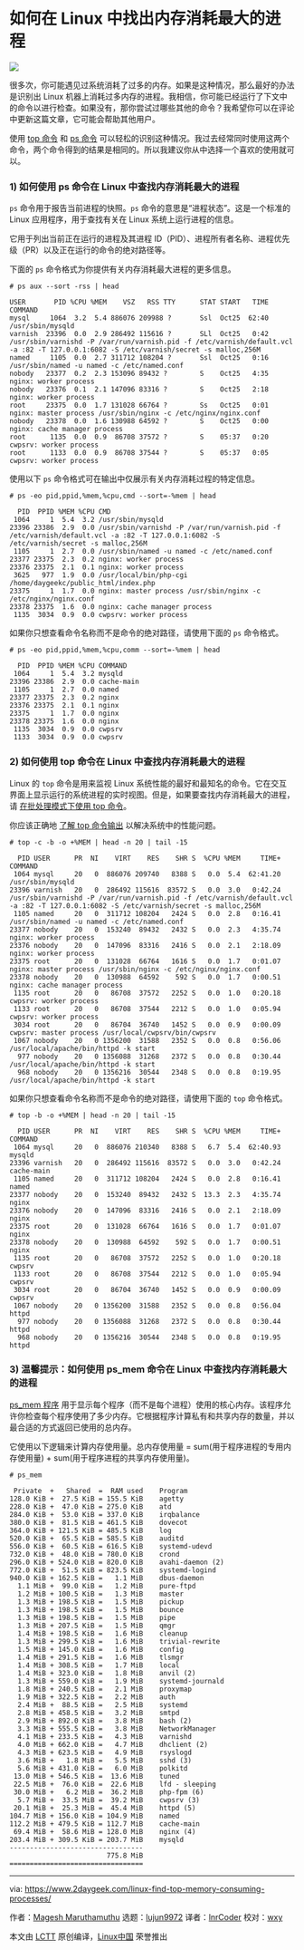 [#]: collector: (lujun9972)
[#]: translator: (lnrCoder)
[#]: reviewer: (wxy)
[#]: publisher: ( )
[#]: url: ( )
[#]: subject: (How to Find Out Top Memory Consuming Processes in Linux)
[#]: via: (https://www.2daygeek.com/linux-find-top-memory-consuming-processes/)
[#]: author: (Magesh Maruthamuthu https://www.2daygeek.com/author/magesh/)

如何在 Linux 中找出内存消耗最大的进程
======

![](https://img.linux.net.cn/data/attachment/album/201911/06/110149r81efjx12afjat7f.jpg)

很多次，你可能遇见过系统消耗了过多的内存。如果是这种情况，那么最好的办法是识别出 Linux 机器上消耗过多内存的进程。我相信，你可能已经运行了下文中的命令以进行检查。如果没有，那你尝试过哪些其他的命令？我希望你可以在评论中更新这篇文章，它可能会帮助其他用户。

使用 [top 命令][1] 和 [ps 命令][2] 可以轻松的识别这种情况。我过去经常同时使用这两个命令，两个命令得到的结果是相同的。所以我建议你从中选择一个喜欢的使用就可以。

### 1) 如何使用 ps 命令在 Linux 中查找内存消耗最大的进程

`ps` 命令用于报告当前进程的快照。`ps` 命令的意思是“进程状态”。这是一个标准的 Linux 应用程序，用于查找有关在 Linux 系统上运行进程的信息。

它用于列出当前正在运行的进程及其进程 ID（PID）、进程所有者名称、进程优先级（PR）以及正在运行的命令的绝对路径等。

下面的 `ps` 命令格式为你提供有关内存消耗最大进程的更多信息。

```
# ps aux --sort -rss | head

USER       PID %CPU %MEM    VSZ   RSS TTY      STAT START   TIME COMMAND
mysql     1064  3.2  5.4 886076 209988 ?       Ssl  Oct25  62:40 /usr/sbin/mysqld
varnish  23396  0.0  2.9 286492 115616 ?       SLl  Oct25   0:42 /usr/sbin/varnishd -P /var/run/varnish.pid -f /etc/varnish/default.vcl -a :82 -T 127.0.0.1:6082 -S /etc/varnish/secret -s malloc,256M
named     1105  0.0  2.7 311712 108204 ?       Ssl  Oct25   0:16 /usr/sbin/named -u named -c /etc/named.conf
nobody   23377  0.2  2.3 153096 89432 ?        S    Oct25   4:35 nginx: worker process
nobody   23376  0.1  2.1 147096 83316 ?        S    Oct25   2:18 nginx: worker process
root     23375  0.0  1.7 131028 66764 ?        Ss   Oct25   0:01 nginx: master process /usr/sbin/nginx -c /etc/nginx/nginx.conf
nobody   23378  0.0  1.6 130988 64592 ?        S    Oct25   0:00 nginx: cache manager process
root      1135  0.0  0.9  86708 37572 ?        S    05:37   0:20 cwpsrv: worker process
root      1133  0.0  0.9  86708 37544 ?        S    05:37   0:05 cwpsrv: worker process
```

使用以下 `ps` 命令格式可在输出中仅展示有关内存消耗过程的特定信息。

```
# ps -eo pid,ppid,%mem,%cpu,cmd --sort=-%mem | head

  PID  PPID %MEM %CPU CMD
 1064     1  5.4  3.2 /usr/sbin/mysqld
23396 23386  2.9  0.0 /usr/sbin/varnishd -P /var/run/varnish.pid -f /etc/varnish/default.vcl -a :82 -T 127.0.0.1:6082 -S /etc/varnish/secret -s malloc,256M
 1105     1  2.7  0.0 /usr/sbin/named -u named -c /etc/named.conf
23377 23375  2.3  0.2 nginx: worker process
23376 23375  2.1  0.1 nginx: worker process
 3625   977  1.9  0.0 /usr/local/bin/php-cgi /home/daygeekc/public_html/index.php
23375     1  1.7  0.0 nginx: master process /usr/sbin/nginx -c /etc/nginx/nginx.conf
23378 23375  1.6  0.0 nginx: cache manager process
 1135  3034  0.9  0.0 cwpsrv: worker process
```

如果你只想查看命令名称而不是命令的绝对路径，请使用下面的 `ps` 命令格式。

```
# ps -eo pid,ppid,%mem,%cpu,comm --sort=-%mem | head

  PID  PPID %MEM %CPU COMMAND
 1064     1  5.4  3.2 mysqld
23396 23386  2.9  0.0 cache-main
 1105     1  2.7  0.0 named
23377 23375  2.3  0.2 nginx
23376 23375  2.1  0.1 nginx
23375     1  1.7  0.0 nginx
23378 23375  1.6  0.0 nginx
 1135  3034  0.9  0.0 cwpsrv
 1133  3034  0.9  0.0 cwpsrv
```

### 2) 如何使用 top 命令在 Linux 中查找内存消耗最大的进程

Linux 的 `top` 命令是用来监视 Linux 系统性能的最好和最知名的命令。它在交互界面上显示运行的系统进程的实时视图。但是，如果要查找内存消耗最大的进程，请 [在批处理模式下使用 top 命令][3]。

你应该正确地 [了解 top 命令输出][4] 以解决系统中的性能问题。

```
# top -c -b -o +%MEM | head -n 20 | tail -15

  PID USER      PR  NI    VIRT    RES    SHR S  %CPU %MEM     TIME+ COMMAND
 1064 mysql     20   0  886076 209740   8388 S   0.0  5.4  62:41.20 /usr/sbin/mysqld
23396 varnish   20   0  286492 115616  83572 S   0.0  3.0   0:42.24 /usr/sbin/varnishd -P /var/run/varnish.pid -f /etc/varnish/default.vcl -a :82 -T 127.0.0.1:6082 -S /etc/varnish/secret -s malloc,256M
 1105 named     20   0  311712 108204   2424 S   0.0  2.8   0:16.41 /usr/sbin/named -u named -c /etc/named.conf
23377 nobody    20   0  153240  89432   2432 S   0.0  2.3   4:35.74 nginx: worker process
23376 nobody    20   0  147096  83316   2416 S   0.0  2.1   2:18.09 nginx: worker process
23375 root      20   0  131028  66764   1616 S   0.0  1.7   0:01.07 nginx: master process /usr/sbin/nginx -c /etc/nginx/nginx.conf
23378 nobody    20   0  130988  64592    592 S   0.0  1.7   0:00.51 nginx: cache manager process
 1135 root      20   0   86708  37572   2252 S   0.0  1.0   0:20.18 cwpsrv: worker process
 1133 root      20   0   86708  37544   2212 S   0.0  1.0   0:05.94 cwpsrv: worker process
 3034 root      20   0   86704  36740   1452 S   0.0  0.9   0:00.09 cwpsrv: master process /usr/local/cwpsrv/bin/cwpsrv
 1067 nobody    20   0 1356200  31588   2352 S   0.0  0.8   0:56.06 /usr/local/apache/bin/httpd -k start
  977 nobody    20   0 1356088  31268   2372 S   0.0  0.8   0:30.44 /usr/local/apache/bin/httpd -k start
  968 nobody    20   0 1356216  30544   2348 S   0.0  0.8   0:19.95 /usr/local/apache/bin/httpd -k start
```

如果你只想查看命令名称而不是命令的绝对路径，请使用下面的 `top` 命令格式。

```
# top -b -o +%MEM | head -n 20 | tail -15

  PID USER      PR  NI    VIRT    RES    SHR S  %CPU %MEM     TIME+ COMMAND
 1064 mysql     20   0  886076 210340   8388 S   6.7  5.4  62:40.93 mysqld
23396 varnish   20   0  286492 115616  83572 S   0.0  3.0   0:42.24 cache-main
 1105 named     20   0  311712 108204   2424 S   0.0  2.8   0:16.41 named
23377 nobody    20   0  153240  89432   2432 S  13.3  2.3   4:35.74 nginx
23376 nobody    20   0  147096  83316   2416 S   0.0  2.1   2:18.09 nginx
23375 root      20   0  131028  66764   1616 S   0.0  1.7   0:01.07 nginx
23378 nobody    20   0  130988  64592    592 S   0.0  1.7   0:00.51 nginx
 1135 root      20   0   86708  37572   2252 S   0.0  1.0   0:20.18 cwpsrv
 1133 root      20   0   86708  37544   2212 S   0.0  1.0   0:05.94 cwpsrv
 3034 root      20   0   86704  36740   1452 S   0.0  0.9   0:00.09 cwpsrv
 1067 nobody    20   0 1356200  31588   2352 S   0.0  0.8   0:56.04 httpd
  977 nobody    20   0 1356088  31268   2372 S   0.0  0.8   0:30.44 httpd
  968 nobody    20   0 1356216  30544   2348 S   0.0  0.8   0:19.95 httpd
```

### 3) 温馨提示：如何使用 ps_mem 命令在 Linux 中查找内存消耗最大的进程

[ps_mem 程序][5] 用于显示每个程序（而不是每个进程）使用的核心内存。该程序允许你检查每个程序使用了多少内存。它根据程序计算私有和共享内存的数量，并以最合适的方式返回已使用的总内存。

它使用以下逻辑来计算内存使用量。总内存使用量 = sum(用于程序进程的专用内存使用量) + sum(用于程序进程的共享内存使用量)。

```
# ps_mem

 Private  +   Shared  =  RAM used    Program
128.0 KiB +  27.5 KiB = 155.5 KiB    agetty
228.0 KiB +  47.0 KiB = 275.0 KiB    atd
284.0 KiB +  53.0 KiB = 337.0 KiB    irqbalance
380.0 KiB +  81.5 KiB = 461.5 KiB    dovecot
364.0 KiB + 121.5 KiB = 485.5 KiB    log
520.0 KiB +  65.5 KiB = 585.5 KiB    auditd
556.0 KiB +  60.5 KiB = 616.5 KiB    systemd-udevd
732.0 KiB +  48.0 KiB = 780.0 KiB    crond
296.0 KiB + 524.0 KiB = 820.0 KiB    avahi-daemon (2)
772.0 KiB +  51.5 KiB = 823.5 KiB    systemd-logind
940.0 KiB + 162.5 KiB =   1.1 MiB    dbus-daemon
  1.1 MiB +  99.0 KiB =   1.2 MiB    pure-ftpd
  1.2 MiB + 100.5 KiB =   1.3 MiB    master
  1.3 MiB + 198.5 KiB =   1.5 MiB    pickup
  1.3 MiB + 198.5 KiB =   1.5 MiB    bounce
  1.3 MiB + 198.5 KiB =   1.5 MiB    pipe
  1.3 MiB + 207.5 KiB =   1.5 MiB    qmgr
  1.4 MiB + 198.5 KiB =   1.6 MiB    cleanup
  1.3 MiB + 299.5 KiB =   1.6 MiB    trivial-rewrite
  1.5 MiB + 145.0 KiB =   1.6 MiB    config
  1.4 MiB + 291.5 KiB =   1.6 MiB    tlsmgr
  1.4 MiB + 308.5 KiB =   1.7 MiB    local
  1.4 MiB + 323.0 KiB =   1.8 MiB    anvil (2)
  1.3 MiB + 559.0 KiB =   1.9 MiB    systemd-journald
  1.8 MiB + 240.5 KiB =   2.1 MiB    proxymap
  1.9 MiB + 322.5 KiB =   2.2 MiB    auth
  2.4 MiB +  88.5 KiB =   2.5 MiB    systemd
  2.8 MiB + 458.5 KiB =   3.2 MiB    smtpd
  2.9 MiB + 892.0 KiB =   3.8 MiB    bash (2)
  3.3 MiB + 555.5 KiB =   3.8 MiB    NetworkManager
  4.1 MiB + 233.5 KiB =   4.3 MiB    varnishd
  4.0 MiB + 662.0 KiB =   4.7 MiB    dhclient (2)
  4.3 MiB + 623.5 KiB =   4.9 MiB    rsyslogd
  3.6 MiB +   1.8 MiB =   5.5 MiB    sshd (3)
  5.6 MiB + 431.0 KiB =   6.0 MiB    polkitd
 13.0 MiB + 546.5 KiB =  13.6 MiB    tuned
 22.5 MiB +  76.0 KiB =  22.6 MiB    lfd - sleeping
 30.0 MiB +   6.2 MiB =  36.2 MiB    php-fpm (6)
  5.7 MiB +  33.5 MiB =  39.2 MiB    cwpsrv (3)
 20.1 MiB +  25.3 MiB =  45.4 MiB    httpd (5)
104.7 MiB + 156.0 KiB = 104.9 MiB    named
112.2 MiB + 479.5 KiB = 112.7 MiB    cache-main
 69.4 MiB +  58.6 MiB = 128.0 MiB    nginx (4)
203.4 MiB + 309.5 KiB = 203.7 MiB    mysqld
---------------------------------
                        775.8 MiB
=================================
```

--------------------------------------------------------------------------------

via: https://www.2daygeek.com/linux-find-top-memory-consuming-processes/

作者：[Magesh Maruthamuthu][a]
选题：[lujun9972][b]
译者：[lnrCoder](https://github.com/lnrCoder)
校对：[wxy](https://github.com/wxy)

本文由 [LCTT](https://github.com/LCTT/TranslateProject) 原创编译，[Linux中国](https://linux.cn/) 荣誉推出

[a]: https://www.2daygeek.com/author/magesh/
[b]: https://github.com/lujun9972
[1]: https://www.2daygeek.com/linux-top-command-linux-system-performance-monitoring-tool/
[2]: https://www.2daygeek.com/linux-ps-command-find-running-process-monitoring/
[3]: https://linux.cn/article-11491-1.html
[4]: https://www.2daygeek.com/understanding-linux-top-command-output-usage/
[5]: https://www.2daygeek.com/ps_mem-report-core-memory-usage-accurately-in-linux/
